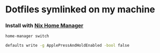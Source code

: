 # Dotfiles symlinked on my machine

### Install with [Nix Home Manager](https://youtu.be/k9yKm_k5cVA?si=uFvIYe9VYWNLuseo)

```bash
home-manager switch
```

```bash
defaults write -g ApplePressAndHoldEnabled -bool false
```
